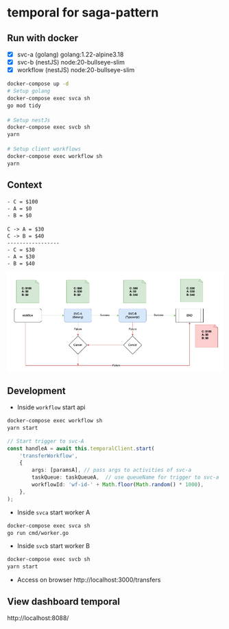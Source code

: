 # temporal for saga-pattern

## Run with docker
- [x] svc-a (golang) golang:1.22-alpine3.18
- [x] svc-b (nestJS) node:20-bullseye-slim
- [x] workflow (nestJS) node:20-bullseye-slim

```bash
docker-compose up -d
# Setup golang
docker-compose exec svca sh
go mod tidy

# Setup nestJs
docker-compose exec svcb sh
yarn

# Setup client workflows
docker-compose exec workflow sh
yarn
```

## Context
```
- C = $100
- A = $0
- B = $0

C -> A = $30
C -> B = $40
-----------------
- C = $30
- A = $30
- B = $40
```
![flow context](context-flow.png "Title")


## Development
- Inside `workflow` start api

```bash
docker-compose exec workflow sh
yarn start
```
```typescript
// Start trigger to svc-A
const handleA = await this.temporalClient.start(
    'transferWorkflow',
    {
        args: [paramsA], // pass args to activities of svc-a
        taskQueue: taskQueueA,  // use queueName for trigger to svc-a
        workflowId: 'wf-id-' + Math.floor(Math.random() * 1000),
    },
);
```

- Inside `svca` start worker A

```bash
docker-compose exec svca sh
go run cmd/worker.go
```

- Inside `svcb` start worker B

```bash
docker-compose exec svcb sh
yarn start
```

- Access on browser
http://localhost:3000/transfers


## View dashboard temporal

http://localhost:8088/
